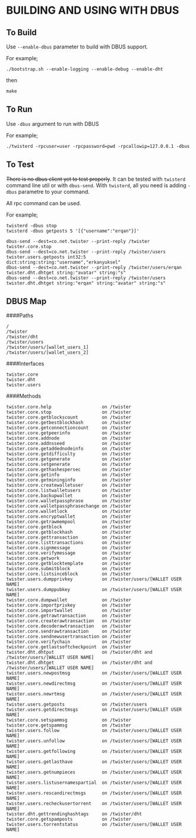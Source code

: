 # BUILDING AND USING WITH DBUS


## To Build

Use `--enable-dbus` parameter to build with DBUS support.

For example;

    ./bootstrap.sh --enable-logging --enable-debug --enable-dht

then

    make

## To Run

Use `-dbus` argument to run with DBUS

For example;

    ./twisterd -rpcuser=user -rpcpassword=pwd -rpcallowip=127.0.0.1 -dbus

## To Test

~~There is no dbus client yet to test properly~~. It can be tested with `twisterd` command line util or with `dbus-send`.
With `twisterd`, all you need is adding `-dbus` parametre to your command.

All rpc command can be used.

For example;

    twisterd -dbus stop
    twisterd -dbus getposts 5 '[{"username":"erqan"}]'

    dbus-send --dest=co.net.twister --print-reply /twister twister.core.stop
    dbus-send --dest=co.net.twister --print-reply /twister/users twister.users.getposts int32:5 dict:string:string:"username","erkanyuksel"
    dbus-send --dest=co.net.twister --print-reply /twister/users/erqan twister.dht.dhtget string:"avatar" string:"s"
    dbus-send --dest=co.net.twister --print-reply /twister/users twister.dht.dhtget string:"erqan" string:"avatar" string:"s"

## DBUS Map

####Paths

    /
    /twister
    /twister/dht
    /twister/users
    /twister/users/[wallet_users_1]
    /twister/users/[wallet_users_2]

####Interfaces

    twister.core
    twister.dht
    twister.users

####Methods

    twister.core.help                   on /twister
    twister.core.stop                   on /twister
    twister.core.getblockscount         on /twister
    twister.core.getbestblockhash       on /twister
    twister.core.getconnectioncount     on /twister
    twister.core.getpeerinfo            on /twister
    twister.core.addnode                on /twister
    twister.core.addnsseed              on /twister
    twister.core.getaddednodeinfo       on /twister
    twister.core.getdifficulty          on /twister
    twister.core.getgenerate            on /twister
    twister.core.setgenerate            on /twister
    twister.core.gethashespersec        on /twister
    twister.core.getinfo                on /twister
    twister.core.getmininginfo          on /twister
    twister.core.createwalletuser       on /twister
    twister.core.listwalletusers        on /twister
    twister.core.backupwallet           on /twister
    twister.core.walletpassphrase       on /twister
    twister.core.walletpassphrasechange on /twister
    twister.core.walletlock             on /twister
    twister.core.encryptwallet          on /twister
    twister.core.getrawmempool          on /twister
    twister.core.getblock               on /twister
    twister.core.getblockhash           on /twister
    twister.core.gettransaction         on /twister
    twister.core.listtransactions       on /twister
    twister.core.signmessage            on /twister
    twister.core.verifymessage          on /twister
    twister.core.getwork                on /twister
    twister.core.getblocktemplate       on /twister
    twister.core.submitblock            on /twister
    twister.core.listsinceblock         on /twister
    twister.users.dumpprivkey           on /twister/users/[WALLET USER NAME]
    twister.users.dumppubkey            on /twister/users/[WALLET USER NAME]
    twister.core.dumpwallet             on /twister
    twister.core.importprivkey          on /twister
    twister.core.importwallet           on /twister
    twister.core.getrawtransaction      on /twister
    twister.core.createrawtransaction   on /twister
    twister.core.decoderawtransaction   on /twister
    twister.core.sendrawtransaction     on /twister
    twister.core.sendnewusertransaction on /twister
    twister.core.verifychain            on /twister
    twister.core.getlastsoftcheckpoint  on /twister
    twister.dht.dhtput                  on /twister/dht and /twister/users/[WALLET USER NAME]
    twister.dht.dhtget                  on /twister/dht and /twister/users/[WALLET USER NAME]
    twister.users.newpostmsg            on /twister/users/[WALLET USER NAME]
    twister.users.newdirectmsg          on /twister/users/[WALLET USER NAME]
    twister.users.newrtmsg              on /twister/users/[WALLET USER NAME]
    twister.users.getposts              on /twister/users
    twister.users.getdirectmsgs         on /twister/users/[WALLET USER NAME]
    twister.core.setspammsg             on /twister
    twister.core.getspammsg             on /twister
    twister.users.follow                on /twister/users/[WALLET USER NAME]
    twister.users.unfollow              on /twister/users/[WALLET USER NAME]
    twister.users.getfollowing          on /twister/users/[WALLET USER NAME]
    twister.users.getlasthave           on /twister/users/[WALLET USER NAME]
    twister.users.getnumpieces          on /twister/users/[WALLET USER NAME]
    twister.users.listusernamespartial  on /twister/users/[WALLET USER NAME]
    twister.users.rescandirectmsgs      on /twister/users/[WALLET USER NAME]
    twister.users.recheckusertorrent    on /twister/users/[WALLET USER NAME]
    twister.dht.gettrendinghashtags     on /twister/dht
    twister.core.getspamposts           on /twister
    twister.users.torrentstatus         on /twister/users/[WALLET USER NAME]
